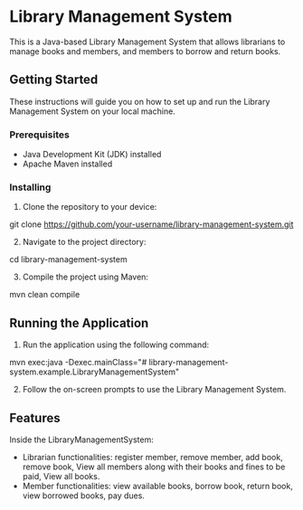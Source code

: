 # Library Management System

This is a Java-based Library Management System that allows librarians to manage books and members, and members to borrow and return books.

## Getting Started

These instructions will guide you on how to set up and run the Library Management System on your local machine.

### Prerequisites

- Java Development Kit (JDK) installed
- Apache Maven installed

### Installing

1. Clone the repository to your device:

git clone https://github.com/your-username/library-management-system.git

2. Navigate to the project directory:

cd library-management-system

3. Compile the project using Maven:

mvn clean compile

## Running the Application

1. Run the application using the following command:

mvn exec:java -Dexec.mainClass="# library-management-system.example.LibraryManagementSystem"

2. Follow the on-screen prompts to use the Library Management System.

## Features

Inside the LibraryManagementSystem: 
- Librarian functionalities: register member, remove member, add book, remove book, View all members along with their books and fines to be paid, View all books.
- Member functionalities: view available books, borrow book, return book, view borrowed books, pay dues.

